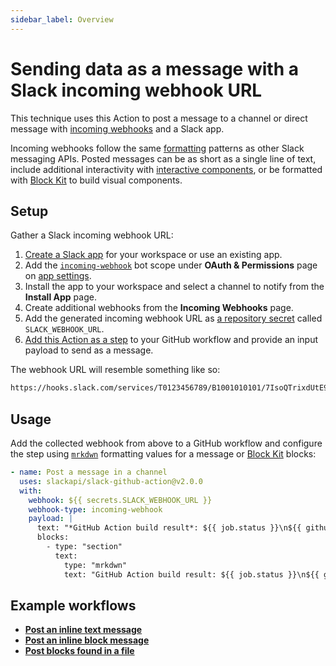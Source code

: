 ```yaml
---
sidebar_label: Overview
---
```


# Sending data as a message with a Slack incoming webhook URL

This technique uses this Action to post a message to a channel or direct message with [incoming webhooks](https://api.slack.com/messaging/webhooks) and a Slack app.

Incoming webhooks follow the same [formatting](https://api.slack.com/reference/surfaces/formatting) patterns as other Slack messaging APIs. Posted messages can be as short as a single line of text, include additional interactivity with [interactive components](https://api.slack.com/messaging/interactivity), or be formatted with [Block Kit](https://api.slack.com/surfaces/messages#complex_layouts) to build visual components.

## Setup

Gather a Slack incoming webhook URL:

1. [Create a Slack app](https://api.slack.com/apps/new) for your workspace or use an existing app.
2. Add the [`incoming-webhook`](https://api.slack.com/scopes/incoming-webhook) bot scope under **OAuth & Permissions** page on [app settings](https://api.slack.com/apps).
3. Install the app to your workspace and select a channel to notify from the **Install App** page.
4. Create additional webhooks from the **Incoming Webhooks** page.
5. Add the generated incoming webhook URL as [a repository secret](https://docs.github.com/en/actions/security-for-github-actions/security-guides/using-secrets-in-github-actions#creating-secrets-for-a-repository) called `SLACK_WEBHOOK_URL`.
6. [Add this Action as a step](https://docs.github.com/en/actions/learn-github-actions/workflow-syntax-for-github-actions#jobsjob_idsteps) to your GitHub workflow and provide an input payload to send as a message.

The webhook URL will resemble something like so:

```txt
https://hooks.slack.com/services/T0123456789/B1001010101/7IsoQTrixdUtE971O1xQTm4T
```

## Usage

Add the collected webhook from above to a GitHub workflow and configure the step using [`mrkdwn`](https://api.slack.com/reference/surfaces/formatting) formatting values for a message or [Block Kit](https://api.slack.com/surfaces/messages#complex_layouts) blocks:

```yaml
- name: Post a message in a channel
  uses: slackapi/slack-github-action@v2.0.0
  with:
    webhook: ${{ secrets.SLACK_WEBHOOK_URL }}
    webhook-type: incoming-webhook
    payload: |
      text: "*GitHub Action build result*: ${{ job.status }}\n${{ github.event.pull_request.html_url || github.event.head_commit.url }}"
      blocks:
        - type: "section"
          text:
            type: "mrkdwn"
            text: "GitHub Action build result: ${{ job.status }}\n${{ github.event.pull_request.html_url || github.event.head_commit.url }}"
```

## Example workflows

* [**Post an inline text message**](/slack-github-action/sending-techniques/sending-data-slack-incoming-webhook/post-inline-text-message)
* [**Post an inline block message**](/slack-github-action/sending-techniques/sending-data-slack-incoming-webhook/post-inline-block-message)
* [**Post blocks found in a file**](/slack-github-action/sending-techniques/sending-data-slack-incoming-webhook/post-blocks-found-in-file)